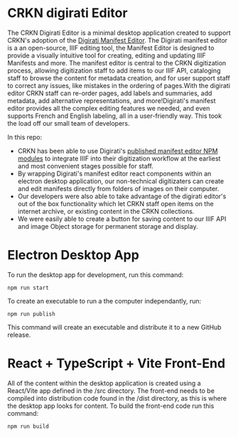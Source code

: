 # CRKN digirati Editor
The CRKN Digirati Editor is a minimal desktop application created to support CRKN's adoption of the [Digirati Manifest Editor](https://github.com/digirati-co-uk/iiif-manifest-editor). The Digirati manifest editor is a an open-source, IIIF editing tool, the Manifest Editor is designed to provide a visually intuitive tool for creating, editing and updating IIIF Manifests and more. The manifest editor is central to the CRKN digitization process, allowing digitization staff to add items to our IIIF API, cataloging staff to browse the content for metadata creation, and for user support staff to correct any issues, like mistakes in the ordering of pages. ​With the digirati editor CRKN staff can re-order pages, add labels and summaries, add metadata, add alternative representations, and more! ​Digirati's manifest editor provides all the complex editing features we needed, and even supports French and English labeling, all in a user-friendly way. This took the load off our small team of developers.

In this repo:
- CRKN has been able to use Digirati's [published manifest editor NPM modules](https://www.npmjs.com/package/manifest-editor) to integrate IIIF into their digitization workflow at the earliest and most convenient stages possible for staff. ​
- By wrapping Digirati's manifest editor react components within an electron desktop application, our non-technical digitizaters can create and edit manifests directly from folders of images on their computer. ​
- Our developers were also able to take advantage of the digirati editor's out of the box functionality which let CRKN staff open items on the internet archive, or existing content in the CRKN collections. ​
- We were easily able to create a button for saving content to our IIIF API and image Object storage for permanent storage and display. 

# Electron Desktop App 
To run the desktop app for development, run this command:
```
npm run start
```

To create an executable to run a the computer independantly, run:
```
npm run publish
```
This command will create an executable and distribute it to a new GitHub release.


# React + TypeScript + Vite Front-End
All of the content within the desktop application is created using a React/Vite app defined in the /src directory.
The front-end needs to be compiled into distribution code found in the /dist directory, as this is where the desktop app looks for content.
To build the front-end code run this command:
```
npm run build
```
